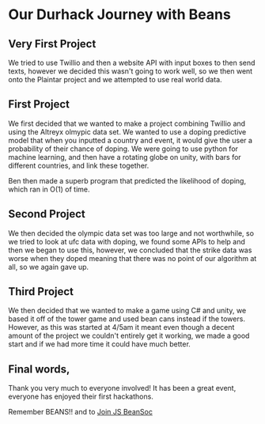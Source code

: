 # Our Durhack Journey with Beans

## Very First Project

We tried to use Twillio and then a website API with input boxes to then send texts, however we decided this wasn't going to work well, so we then went onto the Plaintar project and we attempted to use real world data.

## First Project

We first decided that we wanted to make a project combining Twillio and using the Altreyx olmypic data set. We wanted to use a doping predictive model that when you inputted a country and event, it would give the user a probability of their chance of doping.
We were going to use python for machine learning, and then have a rotating globe on unity, with bars for different countries, and link these together.

Ben then made a superb program that predicted the likelihood of doping, which ran in O(1) of time.

## Second Project 

We then decided the olympic data set was too large and not worthwhile, so we tried to look at ufc data with doping, we found some APIs to help and then we began to use this, however, we concluded that the strike data was worse when they doped meaning that there was no point of our algorithm at all, so we again gave up.

## Third Project

We then decided that we wanted to make a game using C# and unity, we based it off of the tower game and used bean cans instead if the towers. However, as this was started at 4/5am it meant even though a decent amount of the project we couldn't entirely get it working, we made a good start and if we had more time it could have much better.

## Final words,

Thank you very much to everyone involved! It has been a great event, everyone has enjoyed their first hackathons.

Remember BEANS!! and to [Join JS BeanSoc](https://www.jsbeansoc.co.uk/index.html "JS BeanSoc")
